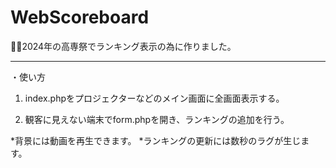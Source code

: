 # WebScoreboard

💁‍♂️2024年の高専祭でランキング表示の為に作りました。

***

・使い方

1. index.phpをプロジェクターなどのメイン画面に全画面表示する。

2. 観客に見えない端末でform.phpを開き、ランキングの追加を行う。

*背景には動画を再生できます。
*ランキングの更新には数秒のラグが生じます。
